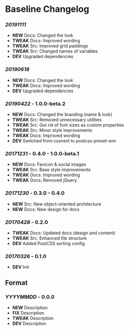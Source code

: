 # Baseline Changelog

### *20191111*
* **NEW** Docs: Changed the look
* **TWEAK** Docs: Improved wording
* **TWEAK** Src: Improved grid paddings
* **TWEAK** Src: Changed names of variables
* **DEV** Upgraded dependencies

### *20190618*
* **NEW** Docs: Changed the look
* **TWEAK** Docs: Improved wording
* **DEV** Upgraded dependencies

### *20190422* - 1.0.0-beta.2
* **NEW** Docs: Changed the branding (name & look)
* **TWEAK** Src: Removed unnecessary utilities
* **TWEAK** Src: Got rid of font sizes as custom properties
* **TWEAK** Src: Minor style improvements
* **TWEAK** Docs: Improved wording
* **DEV** Switched from cssnext to postcss-preset-env

### *20171231* - 0.4.0 - 1.0.0-beta.1
* **NEW** Docs: Favicon & social images
* **TWEAK** Src: Base style improvements
* **TWEAK** Docs: Improved wording
* **TWEAK** Docs: Removed jQuery

### *20171230* - 0.3.0 - 0.4.0
* **NEW** Src: New object-oriented architecture
* **NEW** Docs: New design for docs

### *20170428* - 0.2.0
* **TWEAK** Docs: Updated docs (design and content)
* **TWEAK** Src: Enhanced file structure
* **DEV** Added PostCSS sorting config

### *20170326* - 0.1.0
* **DEV** Init

## Format

### *YYYYMMDD* - 0.0.0
* **NEW** Description
* **FIX** Description
* **TWEAK** Description
* **DEV** Description
